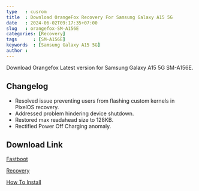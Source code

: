 ```yaml
---
type   : cusrom
title  : Download OrangeFox Recovery For Samsung Galaxy A15 5G
date   : 2024-06-02T09:17:35+07:00
slug   : orangefox-SM-A156E
categories: [Recovery]
tags      : [SM-A156E]
keywords  : [Samsung Galaxy A15 5G]
author : 
---
```


Download Orangefox Latest version for Samsung Galaxy A15 5G SM-A156E.

## Changelog
- Resolved issue preventing users from flashing custom kernels in PixelOS recovery.
- Addressed problem hindering device shutdown.
- Restored max readahead size to 128KB.
- Rectified Power Off Charging anomaly.

## Download Link
[Fastboot](https://sourceforge.net/projects/sheshu/files/sky/OrangeFox/OrangeFox-Unofficial-sky_22_10_2023.img/download)

[Recovery](/)

[How To Install](https://wiki.orangefox.tech/en/guides/installing_orangefox)

